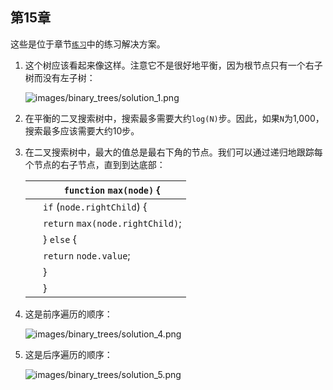## 第15章

这些是位于章节[`练习`](f_0152.xhtml#binary.trees.exercises)中的练习解决方案。

1.  这个树应该看起来像这样。注意它不是很好地平衡，因为根节点只有一个右子树而没有左子树：

    ![images/binary_trees/solution_1.png](images/binary_trees/solution_1.png)

1.  在平衡的二叉搜索树中，搜索最多需要大约`log(N)`步。因此，如果`N`为1,000，搜索最多应该需要大约10步。

1.  在二叉搜索树中，最大的值总是最右下角的节点。我们可以通过递归地跟踪每个节点的右子节点，直到到达底部：

    | ​  | ​`function`​ `max(node)` { |
    | --- | --- |
    | ​  | ​`if`​ (`node.rightChild`) { |
    | ​  | ​`return`​ `max(node.rightChild)`; |
    | ​  | } ​`else`​ { |
    | ​  | ​`return`​ `node.value`; |
    | ​  | } |
    | ​  | } |

1.  这是前序遍历的顺序：

    ![images/binary_trees/solution_4.png](images/binary_trees/solution_4.png)

1.  这是后序遍历的顺序：

    ![images/binary_trees/solution_5.png](images/binary_trees/solution_5.png)

